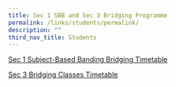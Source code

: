 ```yaml
---
title: Sec 1 SBB and Sec 3 Bridging Programme
permalink: /links/students/permalink/
description: ""
third_nav_title: Students
---
```

[Sec 1 Subject-Based Banding Bridging Timetable](/files/Time%20Table/2023/SEM%202/2023_s1sbb%20bridging%20tt_classesv2.pdf)

[Sec 3 Bridging Classes Timetable](/files/Time%20Table/2023/SEM%202/2023_s3%20bridging%20tt_classes%20v2.pdf)